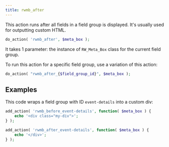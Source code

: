 ```yaml
---
title: rwmb_after
---
```


This action runs after all fields in a field group is displayed. It's usually used for outputting custom HTML.

```php
do_action( 'rwmb_after', $meta_box );
```

It takes 1 parameter: the instance of `RW_Meta_Box` class for the current field group.

To run this action for a specific field group, use a variation of this action:

```php
do_action( "rwmb_after_{$field_group_id}", $meta_box );
```

## Examples

This code wraps a field group with ID `event-details` into a custom div:

```php
add_action( 'rwmb_before_event-details', function( $meta_box ) {
	echo '<div class="my-div">';
} );

add_action( 'rwmb_after_event-details', function( $meta_box ) {
	echo '</div>';
} );
```
